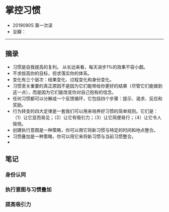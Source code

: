 # 掌控习惯

- 20190905 第一次读
- 豆瓣：


---

## 摘录

- 习惯是自我提高的复利。 从长远来看，每天进步1%的效果不容小觑。
- 不求拔高你的目标，但求落实你的体系。
- 变化有三个层次：结果变化、过程变化和身份变化。
- 习惯至关重要的真正原因不是因为它们能带给你更好的结果（尽管它们能做到这一点），而是因为它们能改变你对自己抱有的信念。
- 任何习惯都可以分解成一个反馈循环，它包括四个步骤：提示、渴求、反应和奖励。
- 行为转变的四大定律是一套我们可以用来培养好习惯的简单规则。它们是：（1）让它显而易见；（2）让它有吸引力；（3）让它简便易行；（4）让它令人愉悦。
- 创建执行意图是一种策略，你可以用它将新习惯与特定的时间和地点整合。
- 习惯叠加是一种策略，你可以用它来将新习惯与当前习惯整合。
- 


## 笔记

### 身份认同

### 执行意图与习惯叠加

### 提高吸引力


